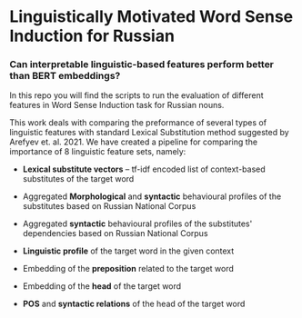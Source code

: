 # Linguistically Motivated Word Sense Induction for Russian


### Can interpretable linguistic-based features perform better than BERT embeddings?

In this repo you will find the scripts to run the evaluation of different features in Word Sense Induction task for Russian nouns.

This work deals with comparing the preformance of several types of linguistic features with standard Lexical Substitution method suggested by Arefyev et. al. 2021.
We have created a pipeline for comparing the importance of 8 linguistic feature sets, namely:

* **Lexical substitute vectors** – tf-idf encoded list of context-based substitutes of the target word

* Aggregated **Morphological** and **syntactic** behavioural profiles of the substitutes based on Russian National Corpus

* Aggregated **syntactic** behavioural profiles of the substitutes' dependencies based on Russian National Corpus

* **Linguistic profile** of the target word in the given context

* Embedding of the **preposition** related to the target word

* Embedding of the **head** of the target word

* **POS** and **syntactic relations** of the head of the target word
